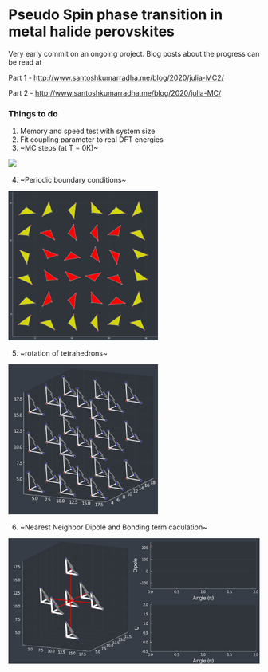 # Pseudo Spin phase transition in metal halide perovskites

Very early commit on an ongoing project.
Blog posts about the progress can be read at

Part 1 - http://www.santoshkumarradha.me/blog/2020/julia-MC2/

Part 2 - http://www.santoshkumarradha.me/blog/2020/julia-MC/



### Things to do


1. Memory and speed test with system size
2. Fit coupling parameter to real DFT energies
3. ~MC steps (at T = 0K)~

<img src='./animations/MC_3.gif' width="900">

4. ~Periodic boundary conditions~ 

<img src='./animations/peorvsk2.gif' width="300">

5. ~rotation of tetrahedrons~ 

<img src='./animations/rot_001.gif' width="300">

6. ~Nearest Neighbor Dipole and Bonding term caculation~

<img src='./animations/complete_100.gif' width="600">
